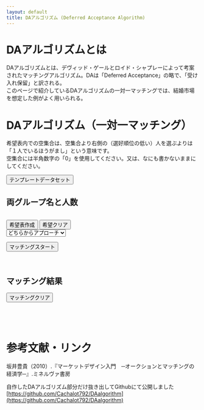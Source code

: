 ```yaml
---
layout: default
title: DAアルゴリズム (Deferred Acceptance Algorithm)
---
```


# DAアルゴリズムとは  
DAアルゴリズムとは、デヴィッド・ゲールとロイド・シャプレーによって考案されたマッチングアルゴリズム。DAは「Deferred Acceptance」の略で、「受け入れ保留」と訳される。  
このページで紹介しているDAアルゴリズムの一対一マッチングでは、結婚市場を想定した例がよく用いられる。  

# DAアルゴリズム（一対一マッチング）  
希望表内での空集合は、空集合より右側の（選好順位の低い）人を選ぶよりは「１人でいるほうがまし」という意味です。  
空集合には半角数字の「0」を使用してください。又は、なにも書かないままにしてください。  

<input type="button" value="テンプレートデータセット" onclick="ResetTemplateData();"/>  

## 両グループ名と人数  

<table id="table1"></table>
<p></p>
<input type="button" value="希望表作成" onclick="CreateChoiceTableButton();"/>
<input type="button" value="希望クリア" onclick="ClearChoiceTable();"/><br>
<form name="form1">
    <select name="which_group">
        <option value="">どちらからアプローチ</option>
        <option id="approach_option1"></option>
        <option id="approach_option2"></option>
    </select>
    <div class="select__arrow"></div>
</form>
<input type="button" value="マッチングスタート" onclick="MakeArrayForAlgorithm();"/>
<p id="display_warning"></p><br>  

## マッチング結果  

<p id="matching_result"></p>
<input type="button" value="マッチングクリア" onclick=" ClearMatcingResult();"/>
<p id="matching_result"></p>
<h2 id="group_a_choice_table"></h2>
<table id="table2"></table>
<h2 id="group_b_choice_table"></h2>
<table id="table3"></table>  

# 参考文献・リンク  
坂井豊貴（2010）.『マーケットデザイン入門　─オークションとマッチングの経済学─』.ミネルヴァ書房  
  

自作したDAアルゴリズム部分だけ抜き出してGithubにて公開しました  
[https://github.com/Cachalot792/DAalgorithm](https://github.com/Cachalot792/DAalgorithm)  

<script  src="/scripts/daalgorithm.js"></script>